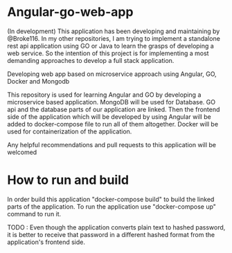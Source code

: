 # Angular-go-web-app
(In development)
This application has been developing and maintaining by @Broke116. In my other repositories, I am trying to implement a standalone rest api application using GO or Java to learn the grasps of developing a web service. So the intention of this project is for implementing a most demanding approaches to develop a full stack application.

Developing web app based on microservice approach using Angular, GO, Docker and Mongodb

This repository is used for learning Angular and GO by developing a microservice based application. MongoDB will be used for Database. GO api and the database parts of our application are linked. Then the frontend side of the application which will be developed by using Angular will be added to docker-compose file to run all of them altogether.
Docker will be used for containerization of the application.

Any helpful recommendations and pull requests to this application will be welcomed

# How to run and build
In order build this application "docker-compose build" to build the linked parts of the application. 
To run the application use "docker-compose up" command to run it.

TODO : Even though the application converts plain text to hashed password, it is better to receive that password in a different hashed 
format from the application's frontend side.
